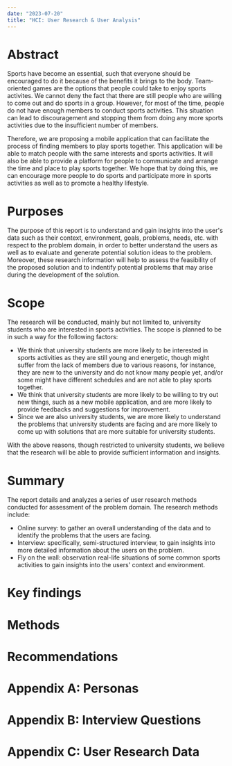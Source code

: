 ```yaml
---
date: "2023-07-20"
title: "HCI: User Research & User Analysis"
---
```


# Abstract

Sports have become an essential, such that everyone should be encouraged to do it because of the benefits it brings to the body. Team-oriented games are the options that people could take to enjoy sports activites. We cannot deny the fact that there are still people who are willing to come out and do sports in a group. However, for most of the time, people do not have enough members to conduct sports activities. This situation can lead to discouragement and stopping them from doing any more sports activities due to the insufficient number of members.

Therefore, we are proposing a mobile application that can facilitate the process of finding members to play sports together. This application will be able to match people with the same interests and sports activities. It will also be able to provide a platform for people to communicate and arrange the time and place to play sports together. We hope that by doing this, we can encourage more people to do sports and participate more in sports activities as well as to promote a healthy lifestyle.

# Purposes

The purpose of this report is to understand and gain insights into the user's data such as their context, environment, goals, problems, needs, etc. with respect to the problem domain, in order to better understand the users as well as to evaluate and generate potential solution ideas to the problem. Moreover, these research information will help to assess the feasibility of the proposed solution and to indentify potential problems that may arise during the development of the solution. 

# Scope

The research will be conducted, mainly but not limited to, university students who are interested in sports activities. The scope is planned to be in such a way for the following factors:

- We think that university students are more likely to be interested in sports activities as they are still young and energetic, though might suffer from the lack of members due to various reasons, for instance, they are new to the university and do not know many people yet, and/or some might have different schedules and are not able to play sports together.
- We think that university students are more likely to be willing to try out new things, such as a new mobile application, and are more likely to provide feedbacks and suggestions for improvement.
- Since we are also university students, we are more likely to understand the problems that university students are facing and are more likely to come up with solutions that are more suitable for university students.

With the above reasons, though restricted to university students, we believe that the research will be able to provide sufficient information and insights.

# Summary

The report details and analyzes a series of user research methods conducted for assessment of the problem domain. The research methods include:

- Online survey: to gather an overall understanding of the data and to identify the problems that the users are facing.
- Interview: specifically, semi-structured interview, to gain insights into more detailed information about the users on the problem.
- Fly on the wall: observation real-life situations of some common sports activities to gain insights into the users' context and environment.

<!-- more details after data came in -->

# Key findings

# Methods

# Recommendations

# Appendix A: Personas

# Appendix B: Interview Questions

# Appendix C: User Research Data
